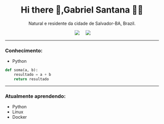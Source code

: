 <h1 align='center'> Hi there 👋,Gabriel Santana  👩‍💻 </h1>

<p align='center'>
  Natural e residente da cidade de Salvador-BA, Brazil.
</p>




<p align='center'>
 </a>&nbsp;&nbsp;&nbsp;&nbsp;
  <a href="https://www.linkedin.com/in/gabriel-santana-850493a2/"><img src="https://img.shields.io/badge/linkedin-%230077B5.svg?&style=for-the-badge&logo=linkedin&logoColor=white" /></a>&nbsp;&nbsp;&nbsp;&nbsp;
  <a href="mailto:prof.gabrielsantana@gmail.com?subject=Olá%20Stefany"><img src="https://img.shields.io/badge/gmail-%23D14836.svg?&style=for-the-badge&logo=gmail&logoColor=white" /></a>&nbsp;&nbsp;&nbsp;&nbsp;

</p>


<hr>
<h3><b>Conhecimento:</b></h3>


* Python
~~~~python
def soma(a, b):
    resultado = a + b
    return resultado

~~~~


<hr>

<h3><b>Atualmente aprendendo:</b></h3>

* Python
* Linux
* Docker




<p >
  
  






